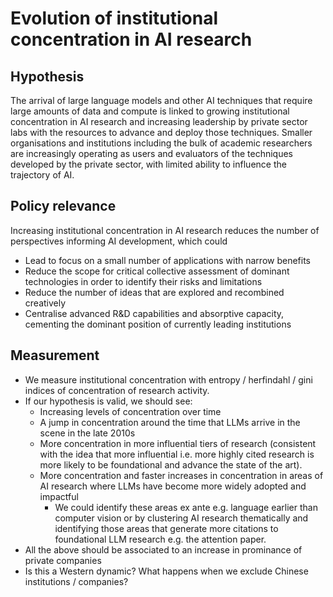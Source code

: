 # Evolution of institutional concentration in AI research

## Hypothesis

The arrival of large language models and other AI techniques that require large amounts of data and compute is linked to growing institutional concentration in AI research and increasing leadership by private sector labs with the resources to advance and deploy those techniques. Smaller organisations and institutions including the bulk of academic researchers are increasingly operating as users and evaluators of the techniques developed by the private sector, with limited ability to influence the trajectory of AI.

## Policy relevance

Increasing institutional concentration in AI research reduces the number of perspectives informing AI development, which could 

* Lead to focus on a small number of applications with narrow benefits
* Reduce the scope for critical collective assessment of dominant technologies in order to identify their risks and limitations
* Reduce the number of ideas that are explored and recombined creatively
* Centralise advanced R\&D capabilities and absorptive capacity, cementing the dominant position of currently leading institutions

## Measurement

* We measure institutional concentration with entropy / herfindahl / gini indices of concentration of research activity.
* If our hypothesis is valid, we should see:
    * Increasing levels of concentration over time
    * A jump in concentration around the time that LLMs arrive in the scene in the late 2010s
    * More concentration in more influential tiers of research (consistent with the idea that more influential i.e. more highly cited research is more likely to be foundational and advance the state of the art).
    * More concentration and faster increases in concentration in areas of AI research where LLMs have become more widely adopted and impactful
        * We could identify these areas ex ante e.g. language earlier than computer vision or by clustering AI research thematically and identifying those areas that generate more citations to foundational LLM research e.g. the attention paper.
* All the above should be associated to an increase in prominance of private companies
* Is this a Western dynamic? What happens when we exclude Chinese institutions / companies?
